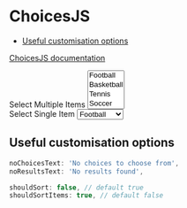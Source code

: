 # ChoicesJS
<!-- TOC -->

- [Useful customisation options](#useful-customisation-options)

<!-- /TOC -->


[ChoicesJS documentation](https://github.com/Choices-js/Choices)

<div class="frm-row">
    <label for="">Select Multiple Items</label>
    <select x-data x-init="function () { choices($el)}" multiple>
        <option value="1">Football</option>
        <option value="2">Basketball</option>
        <option value="3">Tennis</option>
        <option value="4">Soccer</option>
        <option value="5">Baseball</option>
        <option value="6">Golf</option>
        <option value="7">Swimming</option>
        <option value="8">Volleyball</option>
    </select>
</div>

<div class="frm-row">
    <label for="">Select Single Item</label>
    <select x-data x-init="function () { choices($el)}">
        <option value="1">Football</option>
        <option value="2">Basketball</option>
        <option value="3">Tennis</option>
        <option value="4">Soccer</option>
        <option value="5">Baseball</option>
        <option value="6">Golf</option>
        <option value="7">Swimming</option>
        <option value="8">Volleyball</option>
    </select>
</div>

<a id="markdown-useful-customisation-options" name="useful-customisation-options"></a>

## Useful customisation options

```js
noChoicesText: 'No choices to choose from',
noResultsText: 'No results found',

shouldSort: false, // default true
shouldSortItems: true, // default false
```

<script src="https://cdn.jsdelivr.net/npm/choices.js/public/assets/scripts/choices.min.js"></script>
<script>

    // window.choices assigns a new function named choices to the window
    // object, making it accessible globally. The function takes an element
    // parameter, which represents the HTML element on which the "Choices"
    // library will be initialized.
    window.choices = (element) => {
        // This line creates a new instance of the "Choices" library, passing
        // the specified element as the first argument. The second argument is
        // an object containing various configuration options for the
        // "Choices" library.
        return new Choices(element, {
            maxItemCount: -1,
            placeholder: true,
            placeholderValue: 'please select...',
            removeItemButton: true,


            // noResultsText: 'not found...',
            // items: [],
            // choices: [],
            // renderChoiceLimit: -1,
            // maxItemCount: -1,
            // addItems: true,
            // addItemFilter: null,
            // removeItems: true,
            // removeItemButton: false,
            // editItems: false,
            // allowHTML: true,
            // duplicateItemsAllowed: true,
            // delimiter: ',',
            // paste: true,
            // searchEnabled: true,
            // searchChoices: true,
            // searchFloor: 1,
            // searchResultLimit: 4,
            // searchFields: ['label', 'value'],
            // position: 'auto',
            // resetScrollPosition: true,
            // sorter: () => {...},
            // searchPlaceholderValue: null,
            // prependValue: null,
            // appendValue: null,
            // renderSelectedChoices: 'auto',
            // itemSelectText: 'Press to select',
            // uniqueItemText: 'Only unique values can be added',
            // customAddItemText: 'Only values matching specific conditions can be added',
        });
    }
</script>
